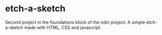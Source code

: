 # etch-a-sketch
Second project in the foundations block of the odin project. A simple etch-a-sketch made with HTML, CSS and javascript.
